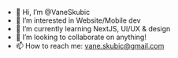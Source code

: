 - 👋 Hi, I’m @VaneSkubic
- 👀 I’m interested in Website/Mobile dev
- 🌱 I’m currently learning NextJS, UI/UX & design
- 💞️ I’m looking to collaborate on anything!
- 📫 How to reach me: vane.skubic@gmail.com

<!---
VaneSkubic/VaneSkubic is a ✨ special ✨ repository because its `README.md` (this file) appears on your GitHub profile.
You can click the Preview link to take a look at your changes.
--->
